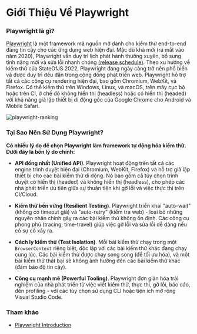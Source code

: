 # Giới Thiệu Về Playwright

### Playwright là gì?

[Playwright](https://playwright.dev/) là một framework mã nguồn mở dành cho kiểm thử end-to-end đáng tin cậy cho các ứng dụng web hiện đại. Mặc dù khá mới (ra mắt vào năm 2020), Playwright vẫn duy trì lịch phát hành thường xuyên, bổ sung tính năng mới và sửa lỗi nhanh chóng [(release schedule)](https://playwright.dev/docs/release-notes). Theo xu hướng về kiểm thử của StateOfJS 2022, Playwright đang ngày càng trở nên phổ biến và được duy trì đều đặn trong cộng đồng phát triển web. Playwright hỗ trợ tất cả các công cụ rendering hiện đại, bao gồm Chromium, WebKit, và Firefox. Có thể kiểm thử trên Windows, Linux, và macOS, trên máy cục bộ hoặc trên CI, ở chế độ không hiển thị (headless) hoặc có hiển thị (headed) với khả năng giả lập thiết bị di động gốc của Google Chrome cho Android và Mobile Safari.

![playwright-ranking](https://learn.microsoft.com/en-us/training/advocates/build-with-playwright/media/playwright-ranking.png)

### Tại Sao Nên Sử Dụng Playwright?

**Có nhiều lý do để chọn Playwright làm framework tự động hóa kiểm thử. Dưới đây là bốn lý do chính:**

- **API đồng nhất (Unified API)**. Playwright hoạt động trên tất cả các engine trình duyệt hiện đại (Chromium, WebKit, Firefox) và hỗ trợ giả lập thiết bị cho các bài kiểm thử di động. Nó bao gồm cả tùy chọn trình duyệt có hiển thị (headed) và không hiển thị (headless), cho phép các nhà phát triển ưu tiên giữa sự thuận tiện khi gỡ lỗi và việc thực thi trên CI/Cloud.

- **Kiểm thử bền vững (Resilient Testing)**. Playwright triển khai "auto-wait" (không có timeout giả) và "auto-retry" (kiểm tra web) - loại bỏ những nguyên nhân chính gây ra các bài kiểm thử không ổn định. Các công cụ phong phú (tracing, time-travel) giúp việc gỡ lỗi và sửa lỗi dễ dàng nếu có sự cố xảy ra.

- **Cách ly kiểm thử (Test Isolation)**. Mỗi bài kiểm thử chạy trong một `BrowserContext` riêng biệt, độc lập với các bài kiểm thử khác đang chạy cùng lúc. Các bài kiểm thử được chạy song song (để tối ưu hóa), và một bài kiểm thử thất bại sẽ không ảnh hưởng đến các bài kiểm thử khác (đảm bảo độ tin cậy).

- **Công cụ mạnh mẽ (Powerful Tooling)**. Playwright đơn giản hóa trải nghiệm của nhà phát triển từ việc viết kiểm thử, thực thi, gỡ lỗi, báo cáo, đến profiling - với các tùy chọn sử dụng CLI hoặc tiện ích mở rộng Visual Studio Code.


### Tham khảo

- [Playwright Introduction](https://playwright.dev/docs/intro#introduction)